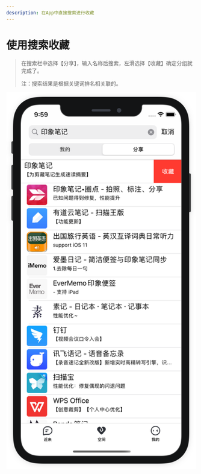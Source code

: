 ```yaml
---
description: 在App中直接搜索进行收藏
---
```


# 使用搜索收藏

> 在搜索栏中选择【分享】，输入名称后搜索，左滑选择【收藏】确定分组就完成了。
>
> 注：搜索结果是根据关键词排名相关联的。

![](../.gitbook/assets/app-nei-sou-suo-shou-cang.png)



